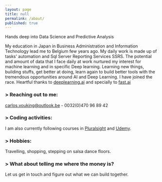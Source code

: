 ```yaml
---
layout: page
title: null
permalink: /about/
published: true
---
```


Hands deep into Data Science and Predictive Analysis

   My education in Japan in Business Administration and Information Technology lead me to Belgium few years ago.  My daily work is made up of tasks' automation and Sql Server Reporting Services SSRS. The potential and amount of data that I face daily at work nurtured my interest for machine learning and in specific Deep learning. 
 Learning new things, building stuffs, get better at doing, learn again to build better tools with the tremendous opportunities around AI and Deep Learning. I have joined the race.
Heartful thanks to [deeplearning.ai](http://deeplearning.ai) and specially to [fast.ai](http://fast.ai)



### > Reaching out to me:

[carlos.vouking@outlook.be](mailto:carlos.vouking@outlook.be) - 0032(0)470 96 89 42

### > Coding activities:

I am also currently following courses in [Pluralsight](http://pluralsight.com) and [Udemy](http://udemy.com).


### > Hobbies:

Travelling, shopping, stepping on salsa dance floors.



### > What about telling me where the money is?

Let us get in touch and figure out what we can build together.
